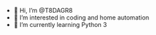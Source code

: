 - 👋 Hi, I’m @T8DAGR8
- 👀 I’m interested in coding and home automation
- 🌱 I’m currently learning Python 3

<!---
T8DAGR8/T8DAGR8 is a ✨ special ✨ repository because its `README.md` (this file) appears on your GitHub profile.
You can click the Preview link to take a look at your changes.
--->
